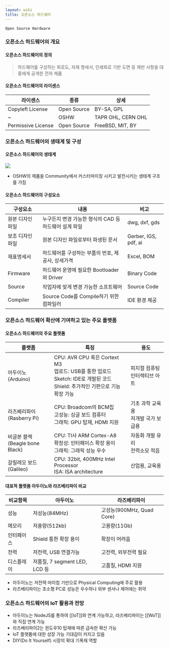 ```yaml
---
layout: wiki
title: 오픈소스 하드웨어
---
```


`Open Source Hardware`

### 오픈소스 하드웨어의 개요
#### 오픈소스 하드웨어의 정의
> 하드웨어를 구성하는 회로도, 자재 명세서, 인쇄회로 기판 도면 등 제반 사항을 대중에게 공개한 전자 제품

#### 오픈소스 하드웨어의 라이센스

|라이센스|종류|상세|
|------|---|---|
|Copyleft License|Open Source |BY-SA, GPL |
|~|OSHW |TAPR OHL, CERN OHL |
|Permissive License|Open Source |FreeBSD, MIT, BY |

### 오픈소스 하드웨어의 생태계 및 구성
#### 오픈소스 하드웨어의 생태계
![](http://image.slidesharecdn.com/iot-140824012215-phpapp01/95/iot-26-638.jpg?cb=1408843364)
* OSHW의 제품을 Community에서 커스터마이징 시키고 발전시키는 생태계 구조를 가짐

#### 오픈소스 하드웨어의 구성요소

|구성요소|내용|비고|
|------|---|---|
|원본 디자인 파일|누구든지 변경 가능한 형식의 CAD 등 하드웨어 설계 파일 |dwg, dxf, gds |
|보조 디자인 파일|원본 디자인 파일로부터 파생된 문서 |Gerber, IGS, pdf, ai |
|재표명세서|하드웨어를 구성하는 부품의 번호, 제공사, 상세가격 |Excel, BOM |
|Firmware|하드웨어 운영에 필요한 Bootloader와 Driver |Binary Code |
|Source|작업자에 맞게 변경 가능한 소프트웨어 |Source Code |
|Compiler|Source Code를 Compile하기 위한 컴파일러 |IDE 환경 제공 |

### 오픈소스 하드웨어 확산에 기여하고 있는 주요 플랫폼
#### 오픈소스 하드웨어의 주요 플랫폼

|플랫폼|특징|용도|
|----|----|---|
|아두이노<br>(Arduino)|CPU: AVR CPU 혹은 Cortext M3<br>업로드: USB를 통한 업로드<br>Sketch: IDE로 개발된 코드<br>Shield: 추가적인 기판으로 기능 확장 가능 |피지컬 컴퓨팅<br>인터렉티브 아트 |
|라즈베리파이<br>(Rasberry Pi)|CPU: Broadcom의 BCM칩<br>고성능: 싱글 보드 컴퓨터<br>그래픽: GPU 탑재, HDMI 지원 |기초 과학 교육용<br>저개발 국가 보급용 |
|비글본 블랙<br>(Beagle bone Black)|CPU: TI사 ARM Cortex-A8<br>확장성: 인터페이스 확장 용이<br>그래픽: 그래픽 성능 우수 |자동화 개발 유리<br>전력소모 적음 |
|갈릴레오 보드<br>(Galileo)|CPU: 32bit, 400MHz Intel Processor<br>ISA: ISA architecture |산업용, 교육용 |

#### 대표적 플랫폼 아두이노와 라즈베리파이 비교

|비교항목|아두이노|라즈베리파이|
|------|------|--------|
|성능|저성능(84MHz)|고성능(900MHz, Quad Core)|
|메모리|저용량(512kb)|고용량(11Gb)|
|인터페이스|Shield 통한 확장 용이|확장이 어려움|
|전력|저전력, USB 연결가능|고전력, 외부전력 필요|
|디스플레이|저품질, 7 segment LED, LCD 등|고품질, HDMI 지원|

* 아두이노는 저전력 마이컴 기반으로 Physical Computing에 주로 활용
* 라즈베리파이는 초소형 PC로 성능은 우수하나 외부 센서나 제어에는 취약

### 오픈소스 하드웨어의 IoT 활용과 전망
* 아두이노는 NodeJS를 통하여 [[IoT]]와 연계 가능하고, 라즈베리파이는 [[WoT]]와 직접 연계 가능
* 라즈베리파이2는 윈도우10 탑재에 따른 급속한 확산 가능
* IoT 플랫폼에 대한 성장 가능 기대감이 커지고 있음
* DIY(Do It Yourself) 시장의 확대 기폭재 역할
